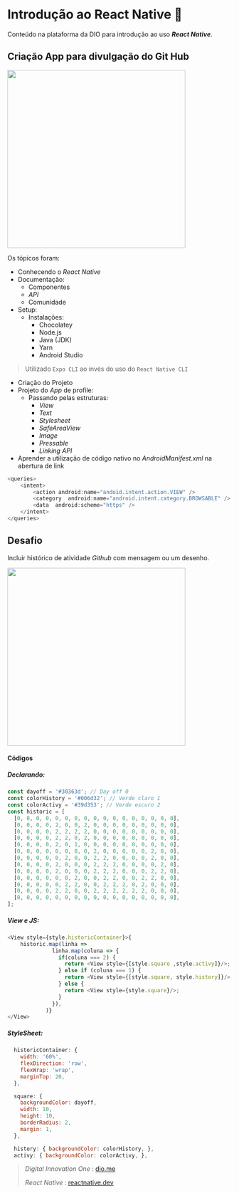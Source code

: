 ﻿# Introdução ao React Native :iphone:

Conteúdo na plataforma da DIO para introdução ao uso __*React Native*__.

## Criação App para divulgação do Git Hub
<img src="https://user-images.githubusercontent.com/89210954/174637808-57b2e098-3b43-4dc1-9a03-9fdc20c8f47d.png" width="400" height="400" />

Os tópicos foram:
- Conhecendo o _React Native_
- Documentação:
	- Componentes
	- _API_
	- Comunidade
- Setup:
	- Instalações:
		- Chocolatey
		- Node.js
		- Java (JDK)
		- Yarn
		- Android Studio
> Utilizado `Expo CLI` ao invés do uso do `React Native CLI`
- Criação do Projeto
- Projeto do _App_ de profile:
	- Passando pelas estruturas:
		- *View*
		- *Text*
		-  *Stylesheet*
		- *SafeAreaView*
		- *Image*
		- *Pressable*
		- _Linking API_
- Aprender a utilização de código nativo no _AndroidManifest.xml_ na abertura de link

~~~javascript
<queries>
	<intent>
		<action android:name="andoid.intent.action.VIEW" />
		<category  android:name="android.intent.category.BROWSABLE" />
		<data  android:scheme="https" />
	</intent>
</queries>
~~~

## Desafio
Incluir histórico de atividade _Github_ com mensagem ou um desenho.

<img src="https://user-images.githubusercontent.com/89210954/175354931-8401b74c-86ff-4cc9-b4c9-6400f8e97673.png" width="400" height="" />

#### Códigos
##### Declarando:
~~~javascript 
const dayoff = '#30363d'; // Day off 0
const colorHistory = '#006d32'; // Verde claro 1
const colorActivy = '#39d353'; // Verde escuro 2
const historic = [
  [0, 0, 0, 0, 0, 0, 0, 0, 0, 0, 0, 0, 0, 0, 0, 0, 0],
  [0, 0, 0, 0, 2, 0, 0, 2, 0, 0, 0, 0, 0, 0, 0, 0, 0],
  [0, 0, 0, 0, 2, 2, 2, 2, 0, 0, 0, 0, 0, 0, 0, 0, 0],
  [0, 0, 0, 0, 2, 2, 0, 2, 0, 0, 0, 0, 0, 0, 0, 0, 0],
  [0, 0, 0, 0, 2, 0, 1, 0, 0, 0, 0, 0, 0, 0, 0, 0, 0],
  [0, 0, 0, 0, 0, 0, 0, 0, 2, 0, 0, 0, 0, 0, 2, 0, 0],
  [0, 0, 0, 0, 0, 2, 0, 0, 2, 2, 0, 0, 0, 0, 2, 0, 0],
  [0, 0, 0, 0, 2, 0, 0, 0, 2, 2, 2, 0, 0, 0, 0, 2, 0],
  [0, 0, 0, 0, 2, 0, 0, 0, 2, 2, 2, 0, 0, 0, 2, 2, 0],
  [0, 0, 0, 0, 0, 0, 2, 0, 0, 2, 2, 0, 0, 2, 2, 0, 0],
  [0, 0, 0, 0, 0, 2, 2, 0, 0, 2, 2, 2, 0, 2, 0, 0, 0],
  [0, 0, 0, 0, 2, 2, 0, 0, 2, 2, 2, 2, 2, 2, 0, 0, 0],
  [0, 0, 0, 0, 0, 0, 0, 0, 0, 0, 0, 0, 0, 0, 0, 0, 0],
];
~~~

##### View e JS:
~~~javascript
<View style={style.historicContainer}>{
	historic.map(linha =>
              linha.map(coluna => {
                if(coluna === 2) {
                  return <View style={[style.square ,style.activy]}/>;
                } else if (coluna === 1) {
                  return <View style={[style.square, style.history]}/>;
                } else {
                  return <View style={style.square}/>;
                }
              }),
            )}
</View>
~~~

##### StyleSheet:
~~~javascript
  historicContainer: {
    width: '60%',
    flexDirection: 'row',
    flexWrap: 'wrap',
    marginTop: 20,
  },

  square: {
    backgroundColor: dayoff,
    width: 10,
    height: 10,
    borderRadius: 2,
    margin: 1,
  },

  history: { backgroundColor: colorHistory, },
  activy: { backgroundColor: colorActivy, },
~~~

> _Digital Innovation One_ : [dio.me](https://www.dio.me/)
> 
> _React Native_ : [reactnative.dev](https://reactnative.dev/)
